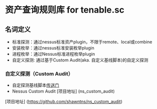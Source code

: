 # 资产查询规则库 for tenable.sc

## 名词定义

* 标准探测：通过nessus标准资产plugin，不限于remote、local或combine
* 安装枚举：通过nessus标准安装枚举plugin
* 进程枚举：通过Nessus标准进程枚举plugin
* 自定义探测: 通过基于Custom Audit(aka. 自定义基线脚本)的自定义探测

### 自定义探测（Custom Audit）

* 自定探测基线脚本[传送门]
* Nessus Custom Audit [项目地址] (ns_custom_audit)

[传送门]:https://github.com/shawntns/ns_custom_audit/blob/master/asset_discovery.audit
[项目地址] (https://github.com/shawntns/ns_custom_audit)